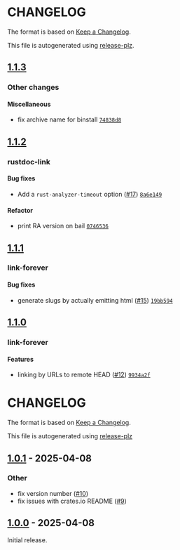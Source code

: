 # CHANGELOG

The format is based on [Keep a Changelog](https://keepachangelog.com/en/1.0.0/).

This file is autogenerated using [release-plz](https://release-plz.dev).

## [1.1.3](https://github.com/tonywu6/mdbookkit/compare/mdbookkit-v1.1.2...mdbookkit-v1.1.3)

### Other changes

#### <!-- 5 --> Miscellaneous

- fix archive name for binstall [`74838d8`](https://github.com/tonywu6/mdbookkit/commit/74838d858795f045f708b455d95176209f4055bb)

## [1.1.2](https://github.com/tonywu6/mdbookkit/compare/mdbookkit-v1.1.1...mdbookkit-v1.1.2)

### rustdoc-link

#### <!-- 1 --> Bug fixes

- Add a `rust-analyzer-timeout` option ([#17](https://github.com/tonywu6/mdbookkit/pull/17)) [`8a6e149`](https://github.com/tonywu6/mdbookkit/commit/8a6e1497298fa099ed3282fa603c10e7eb90000c)

#### <!-- 2 --> Refactor

- print RA version on bail [`0746536`](https://github.com/tonywu6/mdbookkit/commit/0746536cecb0a403d37121db43ca8ecc9c3871ee)

## [1.1.1](https://github.com/tonywu6/mdbookkit/compare/mdbookkit-v1.1.0...mdbookkit-v1.1.1)

### link-forever

#### <!-- 1 --> Bug fixes

- generate slugs by actually emitting html ([#15](https://github.com/tonywu6/mdbookkit/pull/15)) [`19bb594`](https://github.com/tonywu6/mdbookkit/commit/19bb594362ba57bb9bf6714ba7ac7cbadd6e2326)

## [1.1.0](https://tonywu6.github.com/tonywu6/mdbookkit/compare/mdbookkit-v1.0.1...mdbookkit-v1.1.0)

### link-forever

#### <!-- 0 --> Features

- linking by URLs to remote HEAD ([#12](https://tonywu6.github.com/tonywu6/mdbookkit/pull/12)) [`9934a2f`](https://tonywu6.github.com/tonywu6/mdbookkit/commit/9934a2fe2deedd6761104f16232f9a8018b4d26b)

# CHANGELOG

The format is based on [Keep a Changelog](https://keepachangelog.com/en/1.0.0/).

This file is autogenerated using [release-plz](https://release-plz.dev)

## [1.0.1](https://github.com/tonywu6/mdbookkit/compare/mdbookkit-v1.0.0...mdbookkit-v1.0.1) - 2025-04-08

### Other

- fix version number ([#10](https://github.com/tonywu6/mdbookkit/pull/10))
- fix issues with crates.io README ([#9](https://github.com/tonywu6/mdbookkit/pull/9))

## [1.0.0](https://tonywu6.github.com/tonywu6/mdbookkit/releases/tag/mdbookkit-v1.0.0) - 2025-04-08

Initial release.

